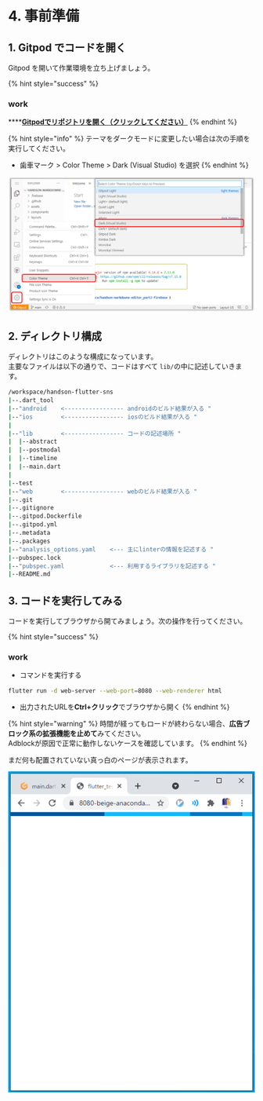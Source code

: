 # 4. 事前準備

## 1. Gitpod でコードを開く

Gitpod を開いて作業環境を立ち上げましょう。

{% hint style="success" %}
### work

****[**Gitpodでリポジトリを開く（クリックしてください）**](https://gitpod.io/#https://github.com/MarkingCloud/handson-flutter-sns/tree/part1-flutter)
{% endhint %}

{% hint style="info" %}
テーマをダークモードに変更したい場合は次の手順を実行してください。

* 歯車マーク > Color Theme > Dark (Visual Studio) を選択
{% endhint %}

![](.gitbook/assets/dark.png)

## 2. ディレクトリ構成

ディレクトリはこのような構成になっています。\
主要なファイルは以下の通りで、コードはすべて `lib/`の中に記述していきます。

```bash
/workspace/handson-flutter-sns
|--.dart_tool
|--"android    <----------------- androidのビルド結果が入る "
|--"ios        <----------------- iosのビルド結果が入る "
|
|--"lib        <----------------- コードの記述場所 "
|  |--abstract
|  |--postmodal
|  |--timeline
|  |--main.dart
|
|--test
|--"web        <----------------- webのビルド結果が入る "
|--.git
|--.gitignore
|--.gitpod.Dockerfile
|--.gitpod.yml
|--.metadata
|--.packages
|--"analysis_options.yaml    <--- 主にlinterの情報を記述する "
|--pubspec.lock
|--"pubspec.yaml             <--- 利用するライブラリを記述する "
|--README.md
```

## 3. コードを実行してみる

コードを実行してブラウザから開てみましょう。次の操作を行ってください。

{% hint style="success" %}
### work

* コマンドを実行する

```bash
flutter run -d web-server --web-port=8080 --web-renderer html
```

* 出力されたURLを**Ctrl+クリック**でブラウザから開く
{% endhint %}

{% hint style="warning" %}
時間が経ってもロードが終わらない場合、**広告ブロック系の拡張機能を止めて**みてください。\
Adblockが原因で正常に動作しないケースを確認しています。
{% endhint %}

まだ何も配置されていない真っ白のページが表示されます。

![](.gitbook/assets/image.png)

